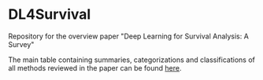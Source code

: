 # DL4Survival
Repository for the overview paper "Deep Learning for Survival Analysis: A Survey"

The main table containing summaries, categorizations and classifications of all methods reviewed in the paper can be found [here](https://simonwiegrebe.github.io/DL4Survival/).
